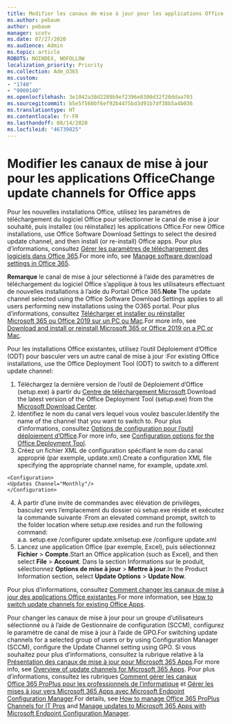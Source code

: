 ```yaml
---
title: Modifier les canaux de mise à jour pour les applications Office
ms.author: pebaum
author: pebaum
manager: scotv
ms.date: 07/27/2020
ms.audience: Admin
ms.topic: article
ROBOTS: NOINDEX, NOFOLLOW
localization_priority: Priority
ms.collection: Adm_O365
ms.custom:
- "1740"
- "9000140"
ms.openlocfilehash: 3e1042a38d2289b9ef2396e8300d32f20ddaa703
ms.sourcegitcommit: b5e5f560bf6ef92b4475bd3d91b7df38b5a4b036
ms.translationtype: HT
ms.contentlocale: fr-FR
ms.lasthandoff: 08/14/2020
ms.locfileid: "46739825"
---
```

# <a name="change-update-channels-for-office-apps"></a><span data-ttu-id="e9d70-102">Modifier les canaux de mise à jour pour les applications Office</span><span class="sxs-lookup"><span data-stu-id="e9d70-102">Change update channels for Office apps</span></span>

<span data-ttu-id="e9d70-103">Pour les nouvelles installations Office, utilisez les paramètres de téléchargement du logiciel Office pour sélectionner le canal de mise à jour souhaité, puis installez (ou réinstallez) les applications Office.</span><span class="sxs-lookup"><span data-stu-id="e9d70-103">For new Office installations, use Office Software Download Settings to select the desired update channel, and then install (or re-install) Office apps.</span></span> <span data-ttu-id="e9d70-104">Pour plus d’informations, consultez [Gérer les paramètres de téléchargement des logiciels dans Office 365](https://docs.microsoft.com/deployoffice/manage-software-download-settings-office-365).</span><span class="sxs-lookup"><span data-stu-id="e9d70-104">For more info, see [Manage software download settings in Office 365](https://docs.microsoft.com/deployoffice/manage-software-download-settings-office-365).</span></span> 

<span data-ttu-id="e9d70-105">**Remarque** le canal de mise à jour sélectionné à l’aide des paramètres de téléchargement du logiciel Office s’applique à tous les utilisateurs effectuant de nouvelles installations à l’aide du Portail Office 365.</span><span class="sxs-lookup"><span data-stu-id="e9d70-105">**Note** The update channel selected using the Office Software Download Settings applies to all users performing new installations using the O365 portal.</span></span> <span data-ttu-id="e9d70-106">Pour plus d’informations, consultez [Télécharger et installer ou réinstaller Microsoft 365 ou Office 2019 sur un PC ou Mac](https://support.microsoft.com/office/download-and-install-or-reinstall-microsoft-365-or-office-2019-on-a-pc-or-mac-4414eaaf-0478-48be-9c42-23adc4716658).</span><span class="sxs-lookup"><span data-stu-id="e9d70-106">For more info, see [Download and install or reinstall Microsoft 365 or Office 2019 on a PC or Mac](https://support.microsoft.com/office/download-and-install-or-reinstall-microsoft-365-or-office-2019-on-a-pc-or-mac-4414eaaf-0478-48be-9c42-23adc4716658).</span></span>   

<span data-ttu-id="e9d70-107">Pour les installations Office existantes, utilisez l’outil Déploiement d’Office (ODT) pour basculer vers un autre canal de mise à jour :</span><span class="sxs-lookup"><span data-stu-id="e9d70-107">For existing Office installations, use the Office Deployment Tool (ODT) to switch to a different update channel:</span></span>  

1. <span data-ttu-id="e9d70-108">Téléchargez la dernière version de l’outil de Déploiement d’Office (setup.exe) à partir du [Centre de téléchargement Microsoft](https://go.microsoft.com/fwlink/p/?LinkID=626065).</span><span class="sxs-lookup"><span data-stu-id="e9d70-108">Download the latest version of the Office Deployment Tool (setup.exe) from the [Microsoft Download Center](https://go.microsoft.com/fwlink/p/?LinkID=626065).</span></span>
2. <span data-ttu-id="e9d70-109">Identifiez le nom du canal vers lequel vous voulez basculer.</span><span class="sxs-lookup"><span data-stu-id="e9d70-109">Identify the name of the channel that you want to switch to.</span></span> <span data-ttu-id="e9d70-110">Pour plus d’informations, consultez [Options de configuration pour l’outil déploiement d’Office](https://docs.microsoft.com/DeployOffice/configuration-options-for-the-office-2016-deployment-tool#channel-attribute-part-of-add-element).</span><span class="sxs-lookup"><span data-stu-id="e9d70-110">For more info, see [Configuration options for the Office Deployment Tool](https://docs.microsoft.com/DeployOffice/configuration-options-for-the-office-2016-deployment-tool#channel-attribute-part-of-add-element).</span></span>
3. <span data-ttu-id="e9d70-111">Créez un fichier XML de configuration spécifiant le nom du canal approprié (par exemple, update.xml).</span><span class="sxs-lookup"><span data-stu-id="e9d70-111">Create a configuration XML file specifying the appropriate channel name, for example, update.xml.</span></span>  

`<Configuration>`<br>
`<Updates Channel="Monthly"/>`<br>
`</Configuration>`<br>

4. <span data-ttu-id="e9d70-112">À partir d’une invite de commandes avec élévation de privilèges, basculez vers l’emplacement du dossier où setup.exe réside et exécutez la commande suivante :</span><span class="sxs-lookup"><span data-stu-id="e9d70-112">From an elevated command prompt, switch to the folder location where setup.exe resides and run the following command:</span></span>  
    <span data-ttu-id="e9d70-113">a.</span><span class="sxs-lookup"><span data-stu-id="e9d70-113">a.</span></span> <span data-ttu-id="e9d70-114">setup.exe /configurer update.xml</span><span class="sxs-lookup"><span data-stu-id="e9d70-114">setup.exe /configure update.xml</span></span>
5. <span data-ttu-id="e9d70-115">Lancez une application Office (par exemple, Excel), puis sélectionnez **Fichier** > **Compte**.</span><span class="sxs-lookup"><span data-stu-id="e9d70-115">Start an Office application (such as Excel), and then select **File** > **Account**.</span></span> <span data-ttu-id="e9d70-116">Dans la section Informations sur le produit, sélectionnez **Options de mise à jour** > **Mettre à jour**.</span><span class="sxs-lookup"><span data-stu-id="e9d70-116">In the Product Information section, select **Update Options** > **Update Now**.</span></span>

<span data-ttu-id="e9d70-117">Pour plus d’informations, consultez [Comment changer les canaux de mise à jour des applications Office existantes](https://support.microsoft.com/help/3185078/how-to-switch-from-semi-annual-channel-to-monthly-channel).</span><span class="sxs-lookup"><span data-stu-id="e9d70-117">For more information, see [How to switch update channels for existing Office Apps](https://support.microsoft.com/help/3185078/how-to-switch-from-semi-annual-channel-to-monthly-channel).</span></span> 

<span data-ttu-id="e9d70-118">Pour changer les canaux de mise à jour pour un groupe d’utilisateurs sélectionné ou à l’aide de Gestionnaire de configuration (SCCM), configurez le paramètre de canal de mise à jour à l’aide de GPO.</span><span class="sxs-lookup"><span data-stu-id="e9d70-118">For switching update channels for a selected group of users or by using Configuration Manager (SCCM), configure the Update Channel setting using GPO.</span></span> <span data-ttu-id="e9d70-119">Si vous souhaitez pour plus d’informations, consultez la rubrique relative à la [Présentation des canaux de mise à jour pour Microsoft 365 Apps](https://docs.microsoft.com/deployoffice/overview-update-channels#group-policy).</span><span class="sxs-lookup"><span data-stu-id="e9d70-119">For more info, see [Overview of update channels for Microsoft 365 Apps](https://docs.microsoft.com/deployoffice/overview-update-channels#group-policy).</span></span> <span data-ttu-id="e9d70-120">Pour plus d’informations, consultez les rubriques [Comment gérer les canaux Office 365 ProPlus pour les professionnels de l’informatique](https://techcommunity.microsoft.com/t5/office-365-blog/how-to-manage-office-365-proplus-channels-for-it-pros/ba-p/795813) et [Gérer les mises à jour vers Microsoft 365 Apps avec Microsoft Endpoint Configuration Manager](https://docs.microsoft.com/deployoffice/manage-microsoft-365-apps-updates-configuration-manager).</span><span class="sxs-lookup"><span data-stu-id="e9d70-120">For details, see [How to manage Office 365 ProPlus Channels for IT Pros](https://techcommunity.microsoft.com/t5/office-365-blog/how-to-manage-office-365-proplus-channels-for-it-pros/ba-p/795813) and [Manage updates to Microsoft 365 Apps with Microsoft Endpoint Configuration Manager](https://docs.microsoft.com/deployoffice/manage-microsoft-365-apps-updates-configuration-manager).</span></span>